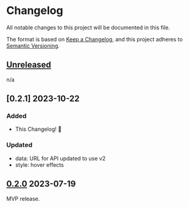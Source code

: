 # Changelog

All notable changes to this project will be documented in this file.

The format is based on [Keep a Changelog](https://keepachangelog.com/en/1.0.0/),
and this project adheres to [Semantic Versioning](https://semver.org/spec/v2.0.0.html).


## [Unreleased]

n/a


## [0.2.1] 2023-10-22

### Added

* This Changelog! 🎉

### Updated

* data: URL for API updated to use v2
* style: hover effects


## [0.2.0] 2023-07-19

MVP release.

[0.2.0]: https://github.com/kglw-dot-net/discourse-plugin-gizzard-setlist/commit/56c3c810294ed78431f684c510302257a7ebbe37
[Unreleased]: https://github.com/olivierlacan/keep-a-changelog/compare/v0.2.1...HEAD
